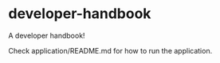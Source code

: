 # developer-handbook

A developer handbook!

Check application/README.md for how to run the application.